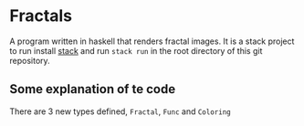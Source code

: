 # Fractals
A program written in haskell that renders fractal images.
It is a stack project to run install [stack](https://docs.haskellstack.org/en/stable/README) and run `stack run` in the root directory of this git repository.

## Some explanation of te code
There are 3 new types defined, `Fractal`, `Func` and `Coloring`

